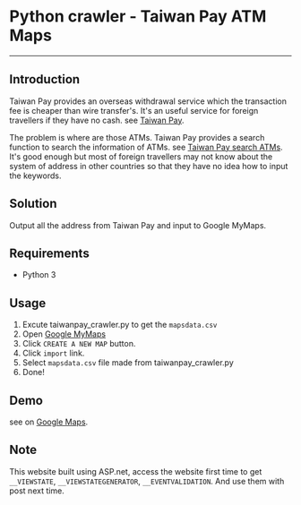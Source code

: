 # Python crawler - Taiwan Pay ATM Maps
----

## Introduction
Taiwan Pay provides an overseas withdrawal service which the transaction fee is cheaper than wire transfer's. It's an useful service for foreign travellers if they have no cash. see [Taiwan Pay](https://www.taiwanpay.com.tw/content/info/japan.aspx). 

The problem is where are those ATMs. Taiwan Pay provides a search function to search the information of ATMs. see [Taiwan Pay search ATMs](https://www.taiwanpay.com.tw/content/info/others.aspx). It's good enough but most of foreign travellers may not know about the system of address in other countries so that they have no idea how to input the keywords.

## Solution
Output all the address from Taiwan Pay and input to Google MyMaps.

## Requirements
* Python 3

## Usage
1. Excute taiwanpay_crawler.py to get the `mapsdata.csv`
2. Open [Google MyMaps](https://www.google.com/mymaps)
3. Click `CREATE A NEW MAP` button.
4. Click `import` link.
5. Select `mapsdata.csv` file made from taiwanpay_crawler.py
6. Done!

## Demo
see on [Google Maps](https://drive.google.com/open?id=16emBaOium3daeSgxm0eHlmeIDuGiGrpG&usp=sharing).

## Note 
This website built using ASP.net, access the website first time to get 
`__VIEWSTATE`, 
`__VIEWSTATEGENERATOR`, 
`__EVENTVALIDATION`.
And use them with post next time.


